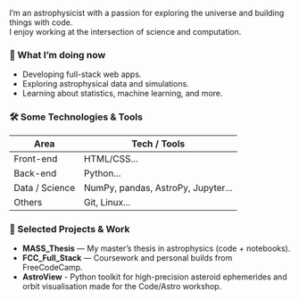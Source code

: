 I’m an astrophysicist with a passion for exploring the universe and building things with code.  
I enjoy working at the intersection of science and computation.

### 🔭 What I’m doing now
- Developing full-stack web apps.  
- Exploring astrophysical data and simulations.  
- Learning about statistics, machine learning, and more.

### 🛠️ Some Technologies & Tools
| Area | Tech / Tools |
|------|--------------|
| Front-end | HTML/CSS... |
| Back-end | Python... |
| Data / Science | NumPy, pandas, AstroPy, Jupyter... |
| Others | Git, Linux... |

### 📂 Selected Projects & Work
- **MASS_Thesis** — My master’s thesis in astrophysics (code + notebooks). 
- **FCC_Full_Stack** — Coursework and personal builds from FreeCodeCamp.
- **AstroView** - Python toolkit for high-precision asteroid ephemerides and orbit visualisation made for the Code/Astro workshop. 


<!--
**tcaba2/tcaba2** is a ✨ _special_ ✨ repository because its `README.md` (this file) appears on your GitHub profile.

Here are some ideas to get you started:

- 🔭 I’m currently working on ...
- 🌱 I’m currently learning ...
- 👯 I’m looking to collaborate on ...
- 🤔 I’m looking for help with ...
- 💬 Ask me about ...
- 📫 How to reach me: ...
- 😄 Pronouns: ...
- ⚡ Fun fact: ...
-->
